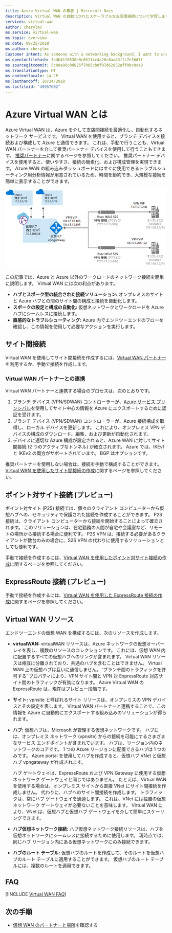 ```yaml
---
title: Azure Virtual WAN の概要 | Microsoft Docs
description: Virtual WAN の自動化されたスケーラブルな支店間接続について学習します。
services: virtual-wan
author: cherylmc
ms.service: virtual-wan
ms.topic: overview
ms.date: 09/25/2018
ms.author: cherylmc
Customer intent: As someone with a networking background, I want to understand what Virtual WAN is and if it is the right choice for my Azure network.
ms.openlocfilehash: fedb41f6538e0c65114c4a28c8aa43ffc7ef6d7f
ms.sourcegitcommit: 5c00e98c0d825f7005cb0f07d62052aff0bc0ca8
ms.translationtype: HT
ms.contentlocale: ja-JP
ms.lasthandoff: 10/24/2018
ms.locfileid: "49957602"
---
```

# <a name="what-is-azure-virtual-wan"></a>Azure Virtual WAN とは

Azure Virtual WAN は、Azure を介して支店間接続を最適化し、自動化するネットワーク サービスです。 Virtual WAN を使用すると、ブランチ デバイスを接続および構成して Azure と通信できます。 これは、手動で行うことも、Virtual WAN パートナーを介して推奨パートナー デバイスを使用して行うこともできます。 [推奨パートナー](https://go.microsoft.com/fwlink/p/?linkid=2019615)に関するページを参照してください。 推奨パートナー デバイスを使用すると、使いやすさ、接続の簡素化、および構成管理を実現できます。 Azure WAN の組み込みダッシュボードにはすぐに使用できるトラブルシューティング用分析情報が用意されているため、時間を節約でき、大規模な接続を簡単に表示することができます。

![Virtual WAN のダイアグラム](./media/virtual-wan-about/virtualwan.png)

この記事では、Azure と Azure 以外のワークロードのネットワーク接続を簡単に説明します。 Virtual WAN には次の利点があります。

* **ハブとスポーク型の統合された接続ソリューション:** オンプレミスのサイトと Azure ハブとの間のサイト間の構成と接続を自動化します。
* **スポークの設定と構成の自動化:** 仮想ネットワークとワークロードを Azure ハブにシームレスに接続します。
* **直感的なトラブルシューティング:** Azure 内でエンドツーエンドのフローを確認し、この情報を使用して必要なアクションを実行します。

## <a name="s2s"></a>サイト間接続

Virtual WAN を使用してサイト間接続を作成するには、[Virtual WAN パートナー](https://go.microsoft.com/fwlink/p/?linkid=2019615)を利用するか、手動で接続を作成します。

### <a name="s2spartner"></a>Virtual WAN パートナーとの連携

Virtual WAN パートナーと連携する場合のプロセスは、次のとおりです。

1. ブランチ デバイス (VPN/SDWAN) コントローラーが、[Azure サービス プリンシパル](../active-directory/develop/howto-create-service-principal-portal.md)を使用してサイト中心の情報を Azure にエクスポートするために認証を受けます。
2. ブランチ デバイス (VPN/SDWAN) コントローラーが、Azure 接続構成を取得し、ローカル デバイスを更新します。 これにより、オンプレミス VPN デバイスの構成のダウンロード、編集、および更新が自動化されます。
3. デバイスに適切な Azure 構成が設定されると、Azure WAN に対してサイト間接続 (2 つのアクティブなトンネル) が確立されます。 Azure では、IKEv1 と IKEv2 の両方がサポートされています。 BGP はオプションです。


推奨パートナーを使用しない場合は、接続を手動で構成することができます。[Virtual WAN を使用したサイト間接続の作成](virtual-wan-site-to-site-portal.md)に関するページを参照してください。

## <a name="p2s"></a>ポイント対サイト接続 (プレビュー)

ポイント対サイト (P2S) 接続では、個々のクライアント コンピューターから仮想ハブへの、セキュリティで保護された接続を作成することができます。 P2S 接続は、クライアント コンピューターから接続を開始することによって確立されます。 このソリューションは、在宅勤務の人間が自宅や会議室など、リモートの場所から接続する場合に便利です。 P2S VPN は、接続する必要があるクライアントが数台のみの場合に、S2S VPN の代わりに使用するソリューションとしても便利です。

手動で接続を作成するには、[Virtual WAN を使用したポイント対サイト接続の作成](https://go.microsoft.com/fwlink/p/?linkid=2020051&clcid)に関するページを参照してください。

## <a name="er"></a>ExpressRoute 接続 (プレビュー)

手動で接続を作成するには、[Virtual WAN を使用した ExpressRoute 接続の作成](https://go.microsoft.com/fwlink/p/?linkid=2020148&clcid)に関するページを参照してください。


## <a name="resources"></a>Virtual WAN リソース

エンドツーエンドの仮想 WAN を構成するには、次のリソースを作成します。

* **virtualWAN:** virtualWAN リソースは、Azure ネットワークの仮想オーバーレイを表し、複数のリソースのコレクションです。 これには、仮想 WAN 内に配置するすべての仮想ハブへのリンクが含まれます。 Virtual WAN リソースは相互に分離されており、共通のハブを含むことはできません。 Virtual WAN 上の仮想ハブは互いに通信しません。 ‘ブランチ間のトラフィックを許可する’ プロパティにより、VPN サイト間と VPN 対 ExpressRoute 対応サイト間のトラフィックが有効になります。 Azure Virtual WAN の ExpressRoute は、現在はプレビュー段階です。

* **サイト:** vpnsite と呼ばれるサイト リソースは、オンプレミスの VPN デバイスとその設定を表します。 Virtual WAN パートナーと連携することで、この情報を Azure に自動的にエクスポートする組み込みのソリューションが得られます。

* **ハブ:** 仮想ハブは、Microsoft が管理する仮想ネットワークです。 ハブには、オンプレミス ネットワーク (vpnsite) からの接続を可能にするさまざまなサービス エンドポイントが含まれています。 ハブは、リージョン内のネットワークのコアです。 1 つの Azure リージョンに配置できるハブは 1 つのみです。 Azure portal を使用してハブを作成すると、仮想ハブ VNet と仮想ハブ vpngateway が作成されます。

  ハブ ゲートウェイは、ExpressRoute および VPN Gateway に使用する仮想ネットワーク ゲートウェイと同じではありません。 たとえば、Virtual WAN を使用する場合は、オンプレミス サイトから直接 VNet にサイト間接続を作成しません。 代わりに、ハブへのサイト間接続を作成します。 トラフィックは、常にハブ ゲートウェイを通過します。 これは、VNet には独自の仮想ネットワーク ゲートウェイが必要ないことを意味します。 Virtual WAN により、VNet は、仮想ハブと仮想ハブ ゲートウェイを介して簡単にスケーリングできます。 

* **ハブ仮想ネットワーク接続:** ハブ仮想ネットワーク接続リソースは、ハブを仮想ネットワークにシームレスに接続するために使用します。 現時点では、同じハブ リージョン内にある仮想ネットワークにのみ接続できます。

* **ハブのルート テーブル:** 仮想ハブのルートを作成して、そのルートを仮想ハブのルート テーブルに適用することができます。 仮想ハブのルート テーブルには、複数のルートを適用できます。

## <a name="faq"></a>FAQ

[!INCLUDE [Virtual WAN FAQ](../../includes/virtual-wan-faq-include.md)]


## <a name="next-steps"></a>次の手順

* [仮想 WAN のパートナーと場所](https://aka.ms/virtualwan)を確認する